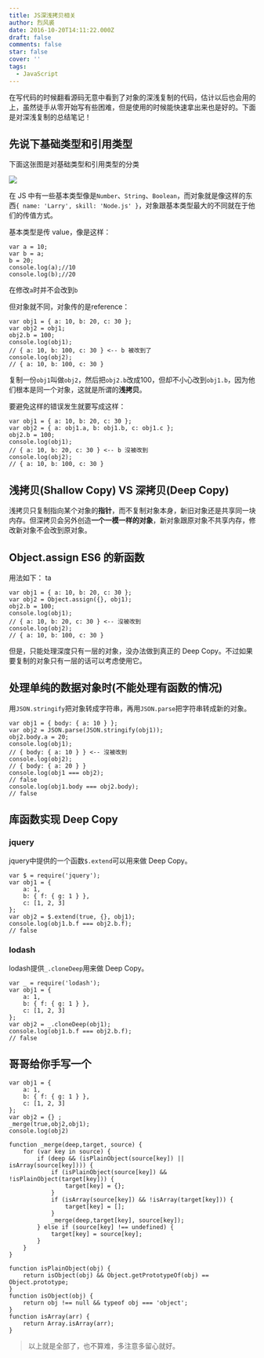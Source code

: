 ```yaml
---
title: JS深浅拷贝相关
author: 烈风裘
date: 2016-10-20T14:11:22.000Z
draft: false
comments: false
star: false
cover: ''
tags: 
  - JavaScript
---
```



在写代码的时候翻看源码无意中看到了对象的深浅复制的代码，估计以后也会用的上，虽然徒手从零开始写有些困难，但是使用的时候能快速拿出来也是好的。下面是对深浅复制的总结笔记！

## 先说下基础类型和引用类型

下面这张图是对基础类型和引用类型的分类

![](http://xiangsongtao.com/uploads/1474693606000.png "")

在 JS 中有一些基本类型像是```Number```、```String```、```Boolean```，而对象就是像这样的东西```{ name: 'Larry', skill: 'Node.js' }```，对象跟基本类型最大的不同就在于他们的传值方式。

基本类型是传 value，像是这样：

```
var a = 10;
var b = a;
b = 20;
console.log(a);//10
console.log(b);//20
```

在修改```a```时并不会改到```b```

但对象就不同，对象传的是reference：

```
var obj1 = { a: 10, b: 20, c: 30 };
var obj2 = obj1;
obj2.b = 100;
console.log(obj1);
// { a: 10, b: 100, c: 30 } <-- b 被改到了
console.log(obj2);
// { a: 10, b: 100, c: 30 }
```
复制一份```obj1```叫做```obj2```，然后把```obj2.b```改成100，但却不小心改到```obj1.b```，因为他们根本是同一个对象，这就是所谓的**浅拷贝**。

要避免这样的错误发生就要写成这样：

```
var obj1 = { a: 10, b: 20, c: 30 };
var obj2 = { a: obj1.a, b: obj1.b, c: obj1.c };
obj2.b = 100;
console.log(obj1);
// { a: 10, b: 20, c: 30 } <-- b 沒被改到
console.log(obj2);
// { a: 10, b: 100, c: 30 }
```

## 浅拷贝(Shallow Copy) VS 深拷贝(Deep Copy)

浅拷贝只复制指向某个对象的**指针**，而不复制对象本身，新旧对象还是共享同一块内存。但深拷贝会另外创造**一个一模一样的对象**，新对象跟原对象不共享内存，修改新对象不会改到原对象。

## Object.assign ES6 的新函数

用法如下：
ta
```
var obj1 = { a: 10, b: 20, c: 30 };
var obj2 = Object.assign({}, obj1);
obj2.b = 100;
console.log(obj1);
// { a: 10, b: 20, c: 30 } <-- 沒被改到
console.log(obj2);
// { a: 10, b: 100, c: 30 }
```

但是，只能处理深度只有一层的对象，没办法做到真正的 Deep Copy。不过如果要复制的对象只有一层的话可以考虑使用它。

## 处理单纯的数据对象时(不能处理有函数的情况)

用```JSON.stringify```把对象转成字符串，再用```JSON.parse```把字符串转成新的对象。


```
var obj1 = { body: { a: 10 } };
var obj2 = JSON.parse(JSON.stringify(obj1));
obj2.body.a = 20;
console.log(obj1);
// { body: { a: 10 } } <-- 沒被改到
console.log(obj2);
// { body: { a: 20 } }
console.log(obj1 === obj2);
// false
console.log(obj1.body === obj2.body);
// false
```

## 库函数实现 Deep Copy

### jquery

jquery中提供的一个函数```$.extend```可以用来做 Deep Copy。

```
var $ = require('jquery');
var obj1 = {
    a: 1,
    b: { f: { g: 1 } },
    c: [1, 2, 3]
};
var obj2 = $.extend(true, {}, obj1);
console.log(obj1.b.f === obj2.b.f);
// false
```
### lodash

lodash提供```_.cloneDeep```用来做 Deep Copy。

```
var _ = require('lodash');
var obj1 = {
    a: 1,
    b: { f: { g: 1 } },
    c: [1, 2, 3]
};
var obj2 = _.cloneDeep(obj1);
console.log(obj1.b.f === obj2.b.f);
// false
```

## 哥哥给你手写一个

```
var obj1 = {
    a: 1,
    b: { f: { g: 1 } },
    c: [1, 2, 3]
};
var obj2 = {} ;
_merge(true,obj2,obj1);
console.log(obj2)

function _merge(deep,target, source) {
    for (var key in source) {
        if (deep && (isPlainObject(source[key]) || isArray(source[key]))) {
            if (isPlainObject(source[key]) && !isPlainObject(target[key])) {
                target[key] = {};
            }
            if (isArray(source[key]) && !isArray(target[key])) {
                target[key] = [];
            }
            _merge(deep,target[key], source[key]);
        } else if (source[key] !== undefined) {
            target[key] = source[key];
        }
    }
}

function isPlainObject(obj) {
    return isObject(obj) && Object.getPrototypeOf(obj) == Object.prototype;
}
function isObject(obj) {
    return obj !== null && typeof obj === 'object';
}
function isArray(arr) {
    return Array.isArray(arr);
}
```



> 以上就是全部了，也不算难，多注意多留心就好。

